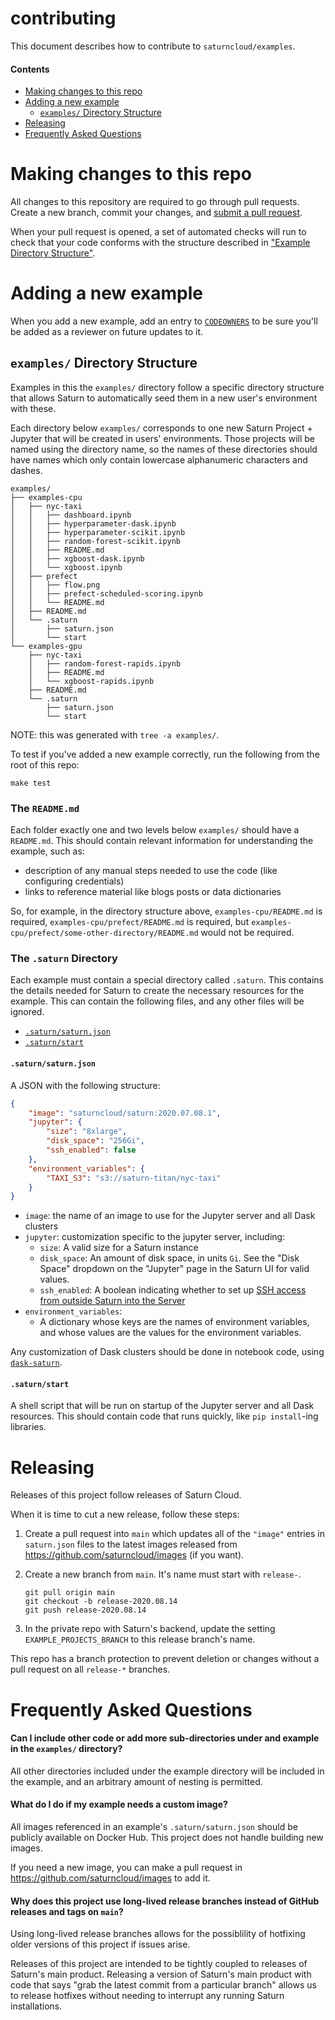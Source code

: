 # contributing

This document describes how to contribute to `saturncloud/examples`.

#### Contents

* [Making changes to this repo](#changes)
* [Adding a new example](#new-example)
    - [`examples/` Directory Structure](#dir-structure)
* [Releasing](#releasing)
* [Frequently Asked Questions](#faq)

# Making changes to this repo <a name="changes"></a>

All changes to this repository are required to go through pull requests. Create a new branch, commit your changes, and [submit a pull request](https://github.com/saturncloud/examples/compare).

When your pull request is opened, a set of automated checks will run to check that your code conforms with the structure described in ["Example Directory Structure"](#example-directory-structure).

# Adding a new example <a name="new-example"></a>

When you add a new example, add an entry to [`CODEOWNERS`](./.github/CODEOWNERS) to be sure you'll be added as a reviewer on future updates to it.

## `examples/` Directory Structure <a name="dir-structure"></a>

Examples in this the `examples/` directory follow a specific directory structure that allows Saturn to automatically seed them in a new user's environment with these.

Each directory below `examples/` corresponds to one new Saturn Project + Jupyter that will be created in users' environments. Those projects will be named using the directory name, so the names of these directories should have names which only contain lowercase alphanumeric characters and dashes.

```text
examples/
├── examples-cpu
│   ├── nyc-taxi
│   │   ├── dashboard.ipynb
│   │   ├── hyperparameter-dask.ipynb
│   │   ├── hyperparameter-scikit.ipynb
│   │   ├── random-forest-scikit.ipynb
│   │   ├── README.md
│   │   ├── xgboost-dask.ipynb
│   │   └── xgboost.ipynb
│   ├── prefect
│   │   ├── flow.png
│   │   ├── prefect-scheduled-scoring.ipynb
│   │   └── README.md
│   ├── README.md
│   └── .saturn
│       ├── saturn.json
│       └── start
└── examples-gpu
    ├── nyc-taxi
    │   ├── random-forest-rapids.ipynb
    │   ├── README.md
    │   └── xgboost-rapids.ipynb
    ├── README.md
    └── .saturn
        ├── saturn.json
        └── start
```

NOTE: this was generated with `tree -a examples/`.

To test if you've added a new example correctly, run the following from the root of this repo:

```shell
make test
```

### The `README.md`

Each folder exactly one and two levels below `examples/` should have a `README.md`. This should contain relevant information for understanding the example, such as:

* description of any manual steps needed to use the code (like configuring credentials)
* links to reference material like blogs posts or data dictionaries

So, for example, in the directory structure above, `examples-cpu/README.md` is required, `examples-cpu/prefect/README.md` is required, but `examples-cpu/prefect/some-other-directory/README.md` would not be required.

### The `.saturn` Directory

Each example must contain a special directory called `.saturn`. This contains the details needed for Saturn to create the necessary resources for the example. This can contain the following files, and any other files will be ignored.

* [`.saturn/saturn.json`](#saturn-json)
* [`.saturn/start`](#start-script)

#### `.saturn/saturn.json` <a name="saturn-json"></a>

A JSON with the following structure:

```json
{
    "image": "saturncloud/saturn:2020.07.08.1",
    "jupyter": {
        "size": "8xlarge",
        "disk_space": "256Gi",
        "ssh_enabled": false
    },
    "environment_variables": {
        "TAXI_S3": "s3://saturn-titan/nyc-taxi"
    }
}
```

* `image`: the name of an image to use for the Jupyter server and all Dask clusters
* `jupyter`: customization specific to the jupyter server, including:
    - `size`: A valid size for a Saturn instance
    - `disk_space`: An amount of disk space, in units `Gi`. See the "Disk Space" dropdown on the "Jupyter" page in the Saturn UI for valid values.
    - `ssh_enabled`: A boolean indicating whether to set up [SSH access from outside Saturn into the Server](https://www.saturncloud.io/docs/connecting/tools/ssh/)
* `environment_variables`:
    - A dictionary whose keys are the names of environment variables, and whose values are the values for the environment variables.

Any customization of Dask clusters should be done in notebook code, using [`dask-saturn`](https://github.com/saturncloud/dask-saturn).

#### `.saturn/start` <a name="start-script"></a>

A shell script that will be run on startup of the Jupyter server and all Dask resources. This should contain code that runs quickly, like `pip install`-ing libraries.

# Releasing

Releases of this project follow releases of Saturn Cloud.

When it is time to cut a new release, follow these steps:

1. Create a pull request into `main` which updates all of the `"image"` entries in `saturn.json` files to the latest images released from https://github.com/saturncloud/images (if you want).
1. Create a new branch from `main`. It's name must start with `release-`.

    ```shell
    git pull origin main
    git checkout -b release-2020.08.14
    git push release-2020.08.14
    ```

1. In the private repo with Saturn's backend, update the setting `EXAMPLE_PROJECTS_BRANCH` to this release branch's name.

This repo has a branch protection to prevent deletion or changes without a pull request on all `release-*` branches.

# Frequently Asked Questions <a name="faq"></a>

#### Can I include other code or add more sub-directories under and example in the `examples/` directory?

All other directories included under the example directory will be included in the example, and an arbitrary amount of nesting is permitted.

#### What do I do if my example needs a custom image?

All images referenced in an example's `.saturn/saturn.json` should be publicly available on Docker Hub. This project does not handle building new images.

If you need a new image, you can make a pull request in https://github.com/saturncloud/images to add it.

#### Why does this project use long-lived release branches instead of GitHub releases and tags on `main`?

Using long-lived release branches allows for the possiblility of hotfixing older versions of this project if issues arise.

Releases of this project are intended to be tightly coupled to releases of Saturn's main product. Releasing a version of Saturn's main product with code that says "grab the latest commit from a particular branch" allows us to release hotfixes without needing to interrupt any running Saturn installations.
